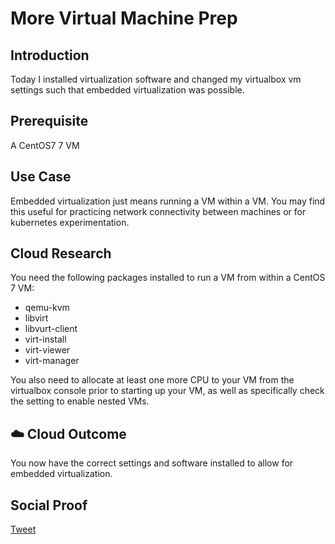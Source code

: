 
# More Virtual Machine Prep

## Introduction

Today I installed virtualization software and changed my virtualbox vm settings such that embedded virtualization was possible.

## Prerequisite

A CentOS7 7 VM

## Use Case

Embedded virtualization just means running a VM within a VM. You may find this useful for practicing network connectivity between machines or for kubernetes experimentation. 

## Cloud Research

You need the following packages installed to run a VM from within a CentOS 7 VM:

- qemu-kvm
- libvirt
- libvurt-client
- virt-install
- virt-viewer
- virt-manager

You also need to allocate at least one more CPU to your VM from the virtualbox console prior to starting up your VM, as well as specifically check the setting to enable nested VMs. 

## ☁️ Cloud Outcome

You now have the correct settings and software installed to allow for embedded virtualization.

## Social Proof

[Tweet](https://twitter.com/lrnallday/status/1313318573327233024)
